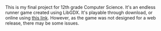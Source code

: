 This is my final project for 12th grade Computer Science. It's an endless runner game created using LibGDX.
It's playable through download, or online using [this link](https://shanjiang8080.github.io/endless-runner/). However, as the game was not designed for a web release, there may be some issues.

